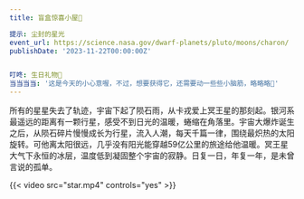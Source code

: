 ```yaml
---
title: 盲盒惊喜小屋🎊

提示: 尘封的星光
event_url: https://science.nasa.gov/dwarf-planets/pluto/moons/charon/
publishDate: '2023-11-22T00:00:00Z'


叮咚: 生日礼物🎁
当当当当: '这是今天的小心意喔，不过，想要获得它，还需要动一些些小脑筋，略略略🥳'
---
```

所有的星星失去了轨迹，宇宙下起了陨石雨，从卡戎爱上冥王星的那刻起。银河系最遥远的距离有一颗行星，感受不到日光的温暖，蜷缩在角落里。宇宙大爆炸诞生之后，从陨石碎片慢慢成长为行星，流入人潮，每天千篇一律，围绕最炽热的太阳旋转。可他离太阳很远，几乎没有阳光能穿越59亿公里的旅途给他温暖。冥王星大气下永恒的冰层，温度低到凝固整个宇宙的寂静。日复一日，年复一年，是未曾言说的孤单。




{{< video src="star.mp4" controls="yes" >}}

